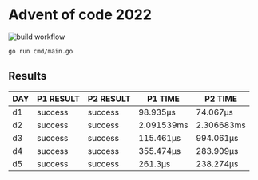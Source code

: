 # Advent of code 2022
![build workflow](https://github.com/rickardenglund/aoc2022/actions/workflows/build.yaml/badge.svg)

``` bash
go run cmd/main.go
```

## Results
| DAY | P1 RESULT | P2 RESULT |  P1 TIME   |  P2 TIME   |
|-----|-----------|-----------|------------|------------|
| d1  | success   | success   | 98.935µs   | 74.067µs   |
| d2  | success   | success   | 2.091539ms | 2.306683ms |
| d3  | success   | success   | 115.461µs  | 994.061µs  |
| d4  | success   | success   | 355.474µs  | 283.909µs  |
| d5  | success   | success   | 261.3µs    | 238.274µs  |
